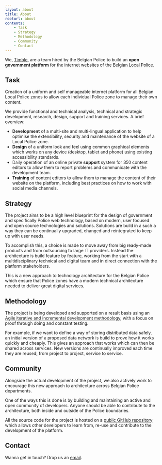 ```yaml
---
layout: about
title: About
rooturl: about
contents:
    - Task
    - Strategy
    - Methodology
    - Community
    - Contact
---
```


We, [Timble](http://www.timble.net), are a team hired by the Belgian Police to build an **open government platform** for the internet websites of the [Belgian Local Police](http://en.wikipedia.org/wiki/Law_enforcement_in_Belgium#Local_Police).

## Task

Creation of a uniform and self manageable internet platform for all Belgian Local Police zones to allow each individual Police zone to manage their own content.

We provide functional and technical analysis, technical and strategic development, research, design, support and training services. A brief overview:

* **Development** of a multi-site and multi-lingual application to help optimise the extensibility, security and maintenance of the website of a Local Police zone.
* **Design** of a uniform look and feel using common graphical elements which works on any device (desktop, tablet and phone) using existing accessibility standards.
* Daily operation of an online private **support** system for 350 content editors to allow them to report problems and communicate with the development team.
* **Training** of content editors to allow them to manage the content of their website on the platform, including best practices on how to work with social media channels.

## Strategy

The project aims to be a high level blueprint for the design of government and specifically Police web technology, based on modern, user focused and open source technologies and solutions. Solutions are build in a such a way they can be continually upgraded, changed and reintegrated to keep up with user needs.

To accomplish this, a choice is made to move away from big ready-made products and from outsourcing to large IT providers. Instead the architecture is build feature by feature, working from the start with a multidisciplinary technical and digital team and in direct connection with the platform stakeholders.

This is a new approach to technology architecture for the Belgian Police which ensure that Police zones have a modern technical architecture needed to deliver great digital services.

## Methodology

The project is being developed and supported on a result basis using an [Agile iterative and incremental development methodology](http://en.wikipedia.org/wiki/Agile_software_development), with a focus on proof through doing and constant testing.

For example, if we want to define a way of storing distributed data safely, an initial version of a proposed data network is build to prove how it works quickly and cheaply. This gives an approach that works which can then be shared across services. New versions are continually improved each time they are reused, from project to project, service to service.

## Community

Alongside the actual development of the project, we also actively work to encourage this new approach to architecture across Belgian Police departments.

One of the ways this is done is by building and maintaining an active and open community of developers. Anyone should be able to contribute to the architecture, both inside and outside of the Police boundaries.

All the source code for the project is hosted on a [public GitHub repository](https://github.com/belgianpolice) which allows other developers to learn from, re-use and contribute to the development of the platform.

## Contact

Wanna get in touch? Drop us an [email](mailto:support@openpolice.be).
